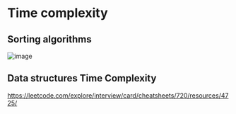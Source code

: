 # Time complexity

## Sorting algorithms
![image](https://github.com/user-attachments/assets/29cfa5f5-4fd5-4dde-b52a-1b971b5e5d04)


## Data structures Time Complexity
https://leetcode.com/explore/interview/card/cheatsheets/720/resources/4725/

